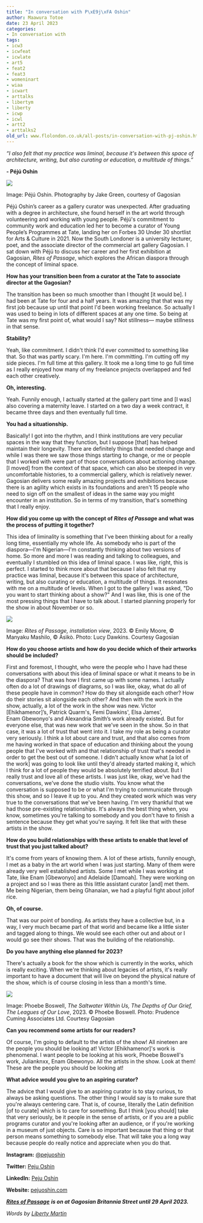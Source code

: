 ```yaml
---
title: "In conversation with P\xE9j\xFA Oshin"
author: Maawura Totoe
date: 23 April 2023
categories:
- In conversation with
tags:
- icw3
- icwfeat
- icwlate
- art5
- feat2
- feat3
- womeninart
- wiaa
- icwart
- arttalks
- libertym
- liberty
- icwp
- icwl
- artt2
- arttalks2
old_url: www.flolondon.co.uk/all-posts/in-conversation-with-pj-oshin.html
---
```


*“I also felt that my practice was liminal, because it's between this space of architecture, writing, but also curating or education, a multitude of things.”*

**- Péjú Oshin**

![](https://images.squarespace-cdn.com/content/v1/5c9534c4af4683461d462c6b/fd8c987f-cd65-4e38-a2a3-4b532efa051c/130323_Rites_of_Passage_12559_RGB_HR.jpg)

Image: Péjú Oshin. Photography by Jake Green, courtesy of Gagosian

Péjú Oshin’s career as a gallery curator was unexpected. After graduating with a degree in architecture, she found herself in the art world through volunteering and working with young people. Péjú's commitment to community work and education led her to become a curator of Young People’s Programmes at Tate, landing her on Forbes 30 Under 30 shortlist for Arts & Culture in 2021. Now the South Londoner is a university lecturer, poet, and the associate director of the commercial art gallery Gagosian. I sat down with Péjú to discuss her career and her first exhibition at Gagosian, *Rites of Passage*, which explores the African diaspora through the concept of liminal space.

**How has your transition been from a curator at the Tate to associate director at the Gagosian?**

The transition has been so much smoother than I thought [it would be]. I had been at Tate for four and a half years. It was amazing that that was my first job because up until that point I'd been working freelance. So actually I was used to being in lots of different spaces at any one time. So being at Tate was my first point of, what would I say? Not stillness— maybe stillness in that sense.

**Stability?**

Yeah, like commitment. I didn't think I'd ever committed to something like that. So that was partly scary. I'm here. I'm committing. I'm cutting off my side pieces. I'm full time at this gallery. It took me a long time to go full time as I really enjoyed how many of my freelance projects overlapped and fed each other creatively.

**Oh, interesting.**

Yeah. Funnily enough, I actually started at the gallery part time and [I was] also covering a maternity leave. I started on a two day a week contract, it became three days and then eventually full time.

**You had a situationship.**

Basically! I got into the rhythm, and I think institutions are very peculiar spaces in the way that they function, but I suppose [that] has helped maintain their longevity. There are definitely things that needed change and while I was there we saw those things starting to change, or me or people that I worked with were part of those conversations about actioning change. [I moved] from the context of that space, which can also be steeped in very uncomfortable histories, to a commercial gallery, which is relatively newer. Gagosian delivers some really amazing projects and exhibitions because there is an agility which exists in its foundations and aren't 15 people who need to sign off on the smallest of ideas in the same way you might encounter in an institution. So in terms of my transition, that's something that I really enjoy.

**How did you come up with the concept of *Rites of Passag*e and what was the process of putting it together?**

This idea of liminality is something that I've been thinking about for a really long time, essentially my whole life. As somebody who is part of the diaspora—I'm Nigerian—I'm constantly thinking about two versions of home. So more and more I was reading and talking to colleagues, and eventually I stumbled on this idea of liminal space. I was like, right, this is perfect. I started to think more about that because I also felt that my practice was liminal, because it's between this space of architecture, writing, but also curating or education, a multitude of things. It resonates with me on a multitude of levels. When I got to the gallery I was asked, "Do you want to start thinking about a show?" And I was like, this is one of the most pressing things that I have to talk about. I started planning properly for the show in about November or so.

![](https://images.squarespace-cdn.com/content/v1/5c9534c4af4683461d462c6b/840dbbf4-226c-4da1-9236-6b67187165e9/2023_LONBS_RITES_012.jpg)

Image: *Rites of Passage, installation view*, 2023. © Emily Moore, © Manyaku Mashilo, © Àsìkò. Photo: Lucy Dawkins. Courtesy Gagosian

**How do you choose artists and how do you decide which of their artworks should be included?**

First and foremost, I thought, who were the people who I have had these conversations with about this idea of liminal space or what it means to be in the diaspora? That was how I first came up with some names. I actually often do a lot of drawings of diagrams, so I was like, okay, what do all of these people have in common? How do they sit alongside each other? How do their stories sit alongside each other? And then with the work in the show, actually, a lot of the work in the show was new. Victor [Ehikhamenor]’s, Patrick Quarm's, Femi Dawkins', Elsa James', Enam Gbewonyo's and Alexandria Smith’s work already existed. But for everyone else, that was new work that we've seen in the show. So in that case, it was a lot of trust that went into it. I take my role as being a curator very seriously. I think a lot about care and trust, and that also comes from me having worked in that space of education and thinking about the young people that I've worked with and that relationship of trust that's needed in order to get the best out of someone. I didn't actually know what [a lot of the work] was going to look like until they'd already started making it, which I think for a lot of people they would be absolutely terrified about. But I really trust and love all of these artists. I was just like, okay, we've had the conversations, we've done the studio visits. You know what the conversation is supposed to be or what I'm trying to communicate through this show, and so I leave it up to you. And they created work which was very true to the conversations that we've been having. I'm very thankful that we had those pre-existing relationships. It's always the best thing when, you know, sometimes you're talking to somebody and you don't have to finish a sentence because they get what you're saying. It felt like that with these artists in the show.

**How do you build relationships with these artists to enable that level of trust that you just talked about?**

It's come from years of knowing them. A lot of these artists, funnily enough, I met as a baby in the art world when I was just starting. Many of them were already very well established artists. Some I met while I was working at Tate, like Enam [Gbewonyo] and Adelaide [Damoah]. They were working on a project and so I was there as this little assistant curator [and] met them. Me being Nigerian, them being Ghanaian, we had a playful fight about jollof rice.

**Oh, of course.**

That was our point of bonding. As artists they have a collective but, in a way, I very much became part of that world and became like a little sister and tagged along to things. We would see each other out and about or I would go see their shows. That was the building of the relationship.

**Do you have anything else planned for 2023?**

There's actually a book for the show which is currently in the works, which is really exciting. When we're thinking about legacies of artists, it's really important to have a document that will live on beyond the physical nature of the show, which is of course closing in less than a month's time.

![](https://images.squarespace-cdn.com/content/v1/5c9534c4af4683461d462c6b/a2b8c7e7-2d96-4399-963d-cefd46321a7e/BOSWE_2023.0003_CRP.jpg)

Image: Phoebe Boswell, *The Saltwater Within Us, The Depths of Our Grief, The Leagues of Our Love*, 2023. © Phoebe Boswell. Photo: Prudence Cuming Associates Ltd. Courtesy Gagosian

**Can you recommend some artists for our readers?**

Of course, I'm going to default to the artists of the show! All nineteen are the people you should be looking at! Victor [Ehikhamenor]'s work is phenomenal. I want people to be looking at his work, Phoebe Boswell's work, Julianknxx, Enam Gbewonyo. All the artists in the show. Look at them! These are the people you should be looking at!

**What advice would you give to an aspiring curator?**

The advice that I would give to an aspiring curator is to stay curious, to always be asking questions. The other thing I would say is to make sure that you're always centering care. That is, of course, literally the Latin definition [of to curate] which is to care for something. But I think [you should] take that very seriously, be it people in the sense of artists, or if you are a public programs curator and you're looking after an audience, or if you're working in a museum of just objects. Care is so important because that thing or that person means something to somebody else. That will take you a long way because people do really notice and appreciate when you do that.

**Instagram:** [@pejuoshin](https://www.instagram.com/pejuoshin/)

**Twitter:** [Peju Oshin](https://twitter.com/pejuoshin)

**LinkedIn:** [Peju Oshin](https://www.linkedin.com/in/pejuoshin/)

**Website:** [pejuoshin.com](https://www.pejuoshin.com/)

[***Rites of Passage***](https://gagosian.com/exhibitions/2023/rites-of-passage/) ***is on at Gagosian Britannia Street until 29 April 2023.***

*Words by* [*Liberty Martin*](https://www.flolondon.co.uk/about-1/liberty-martin-arts-and-culture-contributor)